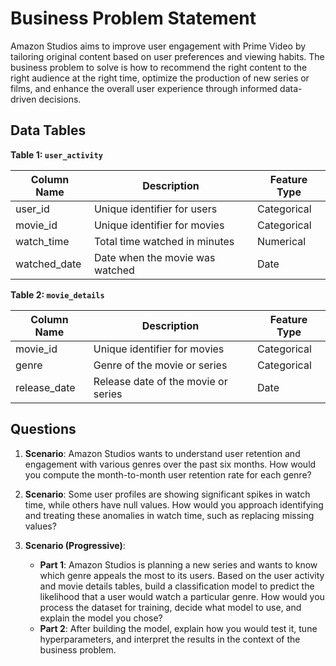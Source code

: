 # Business Problem Statement

Amazon Studios aims to improve user engagement with Prime Video by tailoring original content based on user preferences and viewing habits. The business problem to solve is how to recommend the right content to the right audience at the right time, optimize the production of new series or films, and enhance the overall user experience through informed data-driven decisions.

## Data Tables
**Table 1: `user_activity`**

| Column Name   | Description                        | Feature Type |
|---------------|------------------------------------|--------------|
| user_id       | Unique identifier for users        | Categorical  |
| movie_id      | Unique identifier for movies       | Categorical  |
| watch_time    | Total time watched in minutes      | Numerical    |
| watched_date  | Date when the movie was watched    | Date         |

**Table 2: `movie_details`**

| Column Name  | Description                        | Feature Type |
|--------------|-------------------------------------|--------------|
| movie_id     | Unique identifier for movies        | Categorical  |
| genre        | Genre of the movie or series        | Categorical  |
| release_date | Release date of the movie or series | Date         |

## Questions

1. **Scenario**: Amazon Studios wants to understand user retention and engagement with various genres over the past six months. How would you compute the month-to-month user retention rate for each genre?

2. **Scenario**: Some user profiles are showing significant spikes in watch time, while others have null values. How would you approach identifying and treating these anomalies in watch time, such as replacing missing values?


3. **Scenario (Progressive)**:
   * **Part 1**: Amazon Studios is planning a new series and wants to know which genre appeals the most to its users. Based on the user activity and movie details tables, build a classification model to predict the likelihood that a user would watch a particular genre. How would you process the dataset for training, decide what model to use, and explain the model you chose?
   * **Part 2**: After building the model, explain how you would test it, tune hyperparameters, and interpret the results in the context of the business problem.